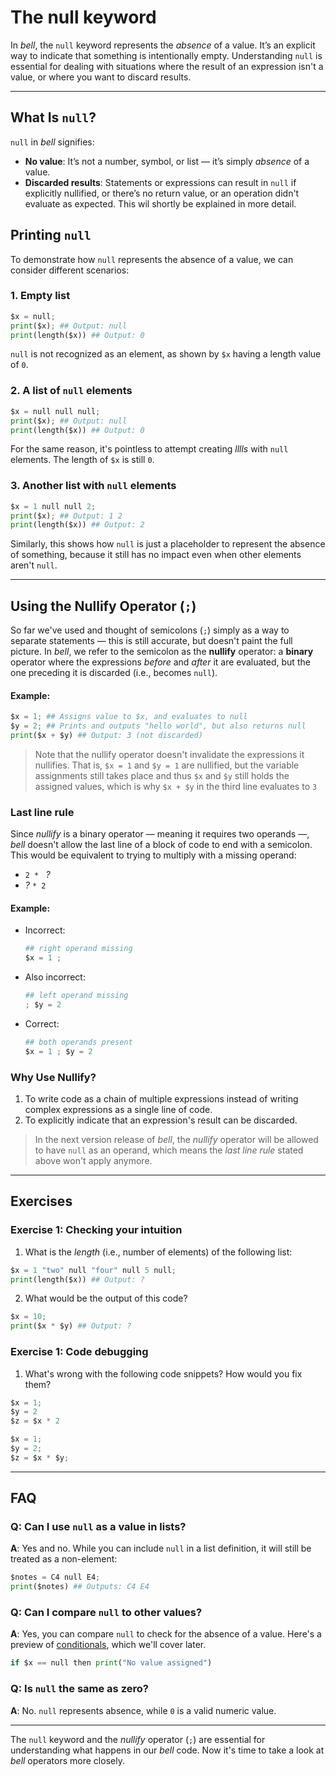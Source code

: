 # The null keyword

In _bell_, the `null` keyword represents the _absence_ of a value. It’s an explicit way to indicate that something is intentionally empty. Understanding `null` is essential for dealing with situations where the result of an expression isn't a value, or where you want to discard results.

---

## What Is `null`?

`null` in _bell_ signifies:

- **No value**: It’s not a number, symbol, or list — it’s simply _absence_ of a value.
- **Discarded results**: Statements or expressions can result in `null` if explicitly nullified, or there’s no return value, or an operation didn't evaluate as expected. This wil shortly be explained in more detail.

## Printing `null`

To demonstrate how `null` represents the absence of a value, we can consider different scenarios:

### 1. Empty list

```py
$x = null;
print($x); ## Output: null
print(length($x)) ## Output: 0
```

`null` is not recognized as an element, as shown by `$x` having a length value of `0`.

### 2. A list of `null` elements

```py
$x = null null null;
print($x); ## Output: null
print(length($x)) ## Output: 0
```

For the same reason, it's pointless to attempt creating _lllls_ with `null` elements. The length of `$x` is still `0`.

### 3. Another list with `null` elements

```py
$x = 1 null null 2;
print($x); ## Output: 1 2
print(length($x)) ## Output: 2
```

Similarly, this shows how `null` is just a placeholder to represent the absence of something, because it still has no impact even when other elements aren't `null`.

---

## Using the Nullify Operator (`;`)

So far we've used and thought of semicolons (`;`) simply as a way to separate statements — this is still accurate, but doesn't paint the full picture. In _bell_, we refer to the semicolon as the **nullify** operator: a **binary** operator where the expressions _before_ and _after_ it are evaluated, but the one preceding it is discarded (i.e., becomes `null`).

#### Example:

```py
$x = 1; ## Assigns value to $x, and evaluates to null
$y = 2; ## Prints and outputs "hello world", but also returns null
print($x + $y) ## Output: 3 (not discarded)
```

> Note that the nullify operator doesn't invalidate the expressions it nullifies. That is, `$x = 1` and `$y = 1` are nullified, but the variable assignments still takes place and thus `$x` and `$y` still holds the assigned values, which is why `$x + $y` in the third line evaluates to `3`

### Last line rule

Since _nullify_ is a binary operator — meaning it requires two operands —, _bell_ doesn't allow the last line of a block of code to end with a semicolon. This would be equivalent to trying to multiply with a missing operand:

- `2 * ` _?_
- _?_ `* 2`

#### Example:

- Incorrect:
  ```py
  ## right operand missing
  $x = 1 ;
  ```
- Also incorrect:
  ```py
  ## left operand missing
  ; $y = 2
  ```
- Correct:
  ```py
  ## both operands present
  $x = 1 ; $y = 2
  ```

### Why Use Nullify?

1. To write code as a chain of multiple expressions instead of writing complex expressions as a single line of code.
2. To explicitly indicate that an expression's result can be discarded.

> In the next version release of _bell_, the _nullify_ operator will be allowed to have `null` as an operand, which means the _last line rule_ stated above won't apply anymore.

---

## Exercises

### Exercise 1: Checking your intuition

1. What is the _length_ (i.e., number of elements) of the following list:

```py
$x = 1 "two" null "four" null 5 null;
print(length($x)) ## Output: ?
```

2. What would be the output of this code?

```py
$x = 10;
print($x * $y) ## Output: ?
```

### Exercise 1: Code debugging

1. What's wrong with the following code snippets? How would you fix them?

```py
$x = 1;
$y = 2
$z = $x * 2
```

```py
$x = 1;
$y = 2;
$z = $x * $y;
```

---

## FAQ

### Q: Can I use `null` as a value in lists?

**A**: Yes and no. While you can include `null` in a list definition, it will still be treated as a non-element:

```py
$notes = C4 null E4;
print($notes) ## Outputs: C4 E4
```

### Q: Can I compare `null` to other values?

**A**: Yes, you can compare `null` to check for the absence of a value. Here's a preview of [conditionals](16_conditionals.md), which we'll cover later.

```py
if $x == null then print("No value assigned")
```

### Q: Is `null` the same as zero?

**A**: No. `null` represents absence, while `0` is a valid numeric value.

---

The `null` keyword and the _nullify_ operator (`;`) are essential for understanding what happens in our _bell_ code. Now it's time to take a look at _bell_ operators more closely.
